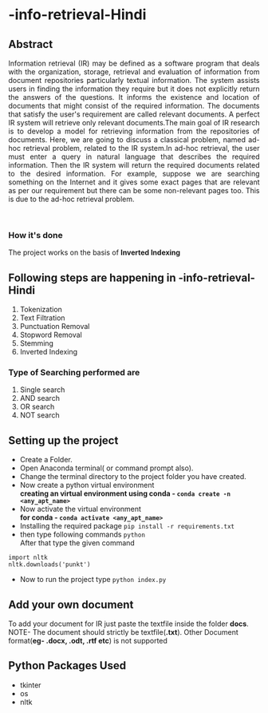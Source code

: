# -info-retrieval-Hindi

## Abstract

<p align="justify"> Information retrieval (IR) may be defined as a software program that deals with the organization, storage, retrieval and evaluation of information from document repositories particularly textual information. The system assists users in finding the information they require but it does not explicitly return the answers of the questions. It informs the existence and location of documents that might consist of the required information. The documents that satisfy the user's requirement are called relevant documents. A perfect IR system will retrieve only relevant documents.The main goal of IR research is to develop a model for retrieving information from the repositories of documents. Here, we are going to discuss a classical problem, named ad-hoc retrieval problem, related to the IR system.In ad-hoc retrieval, the user must enter a query in natural language that describes the required information. Then the IR system will return the required documents related to the desired information. For example, suppose we are searching something on the Internet and it gives some exact pages that are relevant as per our requirement but there can be some non-relevant pages too. This is due to the ad-hoc retrieval problem. </p>
<br>

### How it's done

The project works on the basis of **Inverted Indexing**

## Following steps are happening in -info-retrieval-Hindi
1. Tokenization
2. Text Filtration
3. Punctuation Removal 
4. Stopword Removal
5. Stemming
6. Inverted Indexing

### Type of Searching performed are
1. Single search
2. AND search
3. OR search
4. NOT search

## Setting up the project 
* Create a Folder.
* Open Anaconda terminal( or command prompt also).
* Change the terminal directory to the project folder you have created. 
* Now create a python virtual environment  <br>
**creating an virtual environment using conda - `conda create -n <any_apt_name>`**
* Now activate the virtual environment <br>
**for conda - `conda activate <any_apt_name>`**
* Installing the required package 
`pip install -r requirements.txt`
* then type following commands
`python`<br> After that type the given command
```
import nltk 
nltk.downloads('punkt')
```
* Now to run the project type
`python index.py`

## Add your own document
To add your document for IR just paste the textfile inside the folder **docs**.<br>
NOTE- The document should strictly be textfile(**.txt**). Other Document format(**eg- .docx, .odt, .rtf etc**) is not supported

## Python Packages Used
* tkinter 
* os
* nltk
